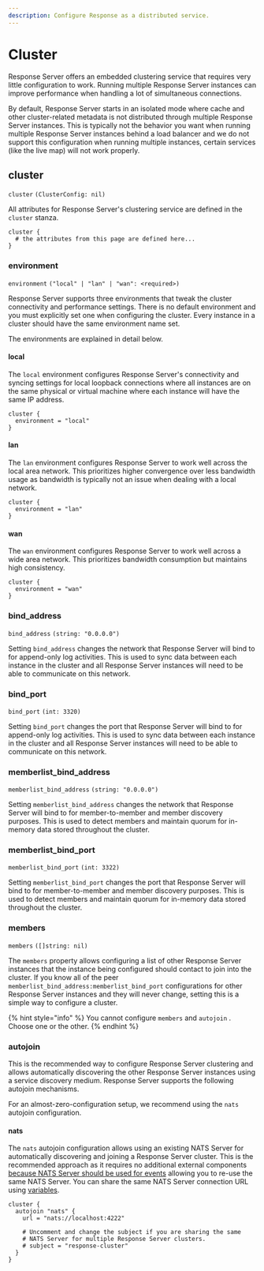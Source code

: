 ```yaml
---
description: Configure Response as a distributed service.
---
```


# Cluster

Response Server offers an embedded clustering service that requires very little configuration to work. Running multiple Response Server instances can improve performance when handling a lot of simultaneous connections.

By default, Response Server starts in an isolated mode where cache and other cluster-related metadata is not distributed through multiple Response Server instances. This is typically not the behavior you want when running multiple Response Server instances behind a load balancer and we do not support this configuration when running multiple instances, certain services \(like the live map\) will not work properly. 

## cluster

`cluster` `(ClusterConfig: nil)`

All attributes for Response Server's clustering service are defined in the `cluster` stanza.

```text
cluster {
  # the attributes from this page are defined here...
}
```

### environment

`environment` `("local" | "lan" | "wan": <required>)`

Response Server supports three environments that tweak the cluster connectivity and performance settings. There is no default environment and you must explicitly set one when configuring the cluster. Every instance in a cluster should have the same environment name set.

The environments are explained in detail below.

#### **local**

The `local` environment configures Response Server's connectivity and syncing settings for local loopback connections where all instances are on the same physical or virtual machine where each instance will have the same IP address.

```text
cluster {
  environment = "local"
}
```

#### **lan**

The `lan` environment configures Response Server to work well across the local area network. This prioritizes higher convergence over less bandwidth usage as bandwidth is typically not an issue when dealing with a local network.

```text
cluster {
  environment = "lan"
}
```

#### **wan**

The `wan` environment configures Response Server to work well across a wide area network. This prioritizes bandwidth consumption but maintains high consistency.

```text
cluster {
  environment = "wan"
}
```

### bind\_address

`bind_address` `(string: "0.0.0.0")`

Setting `bind_address` changes the network that Response Server will bind to for append-only log activities. This is used to sync data between each instance in the cluster and all Response Server instances will need to be able to communicate on this network.

### bind\_port

`bind_port` `(int: 3320)`

Setting `bind_port` changes the port that Response Server will bind to for append-only log activities. This is used to sync data between each instance in the cluster and all Response Server instances will need to be able to communicate on this network.

### memberlist\_bind\_address

`memberlist_bind_address` `(string: "0.0.0.0")`

Setting `memberlist_bind_address`  changes the network that Response Server will bind to for member-to-member and member discovery purposes. This is used to detect members and maintain quorum for in-memory data stored throughout the cluster.

### memberlist\_bind\_port

`memberlist_bind_port` `(int: 3322)`

Setting `memberlist_bind_port`  changes the port that Response Server will bind to for member-to-member and member discovery purposes. This is used to detect members and maintain quorum for in-memory data stored throughout the cluster.

### members

`members` `([]string: nil)`

The `members` property allows configuring a list of other Response Server instances that the instance being configured should contact to join into the cluster. If you know all of the peer `memberlist_bind_address:memberlist_bind_port` configurations for other Response Server instances and they will never change, setting this is a simple way to configure a cluster.

{% hint style="info" %}
You cannot configure `members` and `autojoin` . Choose one or the other.
{% endhint %}

### autojoin

This is the recommended way to configure Response Server clustering and allows automatically discovering the other Response Server instances using a service discovery medium. Response Server supports the following autojoin mechanisms.

For an almost-zero-configuration setup, we recommend using the `nats` autojoin configuration.

#### nats

The `nats` autojoin configuration allows using an existing NATS Server for automatically discovering and joining a Response Server cluster. This is the recommended approach as it requires no additional external components [because NATS Server should be used for events](events.md#nats) allowing you to re-use the same NATS Server. You can share the same NATS Server connection URL using [variables](introduction.md#declaring-variables).

```text
cluster {
  autojoin "nats" {
    url = "nats://localhost:4222"
    
    # Uncomment and change the subject if you are sharing the same
    # NATS Server for multiple Response Server clusters.
    # subject = "response-cluster"
  }
}
```

